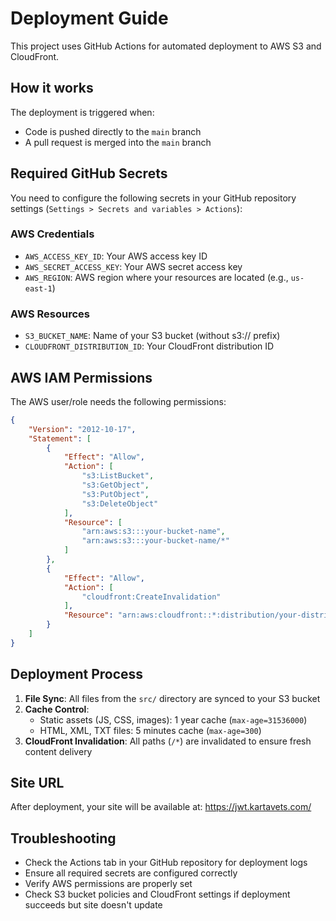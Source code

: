 # Deployment Guide

This project uses GitHub Actions for automated deployment to AWS S3 and CloudFront.

## How it works

The deployment is triggered when:
- Code is pushed directly to the `main` branch
- A pull request is merged into the `main` branch

## Required GitHub Secrets

You need to configure the following secrets in your GitHub repository settings (`Settings > Secrets and variables > Actions`):

### AWS Credentials
- `AWS_ACCESS_KEY_ID`: Your AWS access key ID
- `AWS_SECRET_ACCESS_KEY`: Your AWS secret access key
- `AWS_REGION`: AWS region where your resources are located (e.g., `us-east-1`)

### AWS Resources
- `S3_BUCKET_NAME`: Name of your S3 bucket (without s3:// prefix)
- `CLOUDFRONT_DISTRIBUTION_ID`: Your CloudFront distribution ID

## AWS IAM Permissions

The AWS user/role needs the following permissions:

```json
{
    "Version": "2012-10-17",
    "Statement": [
        {
            "Effect": "Allow",
            "Action": [
                "s3:ListBucket",
                "s3:GetObject",
                "s3:PutObject",
                "s3:DeleteObject"
            ],
            "Resource": [
                "arn:aws:s3:::your-bucket-name",
                "arn:aws:s3:::your-bucket-name/*"
            ]
        },
        {
            "Effect": "Allow",
            "Action": [
                "cloudfront:CreateInvalidation"
            ],
            "Resource": "arn:aws:cloudfront::*:distribution/your-distribution-id"
        }
    ]
}
```

## Deployment Process

1. **File Sync**: All files from the `src/` directory are synced to your S3 bucket
2. **Cache Control**: 
   - Static assets (JS, CSS, images): 1 year cache (`max-age=31536000`)
   - HTML, XML, TXT files: 5 minutes cache (`max-age=300`)
3. **CloudFront Invalidation**: All paths (`/*`) are invalidated to ensure fresh content delivery

## Site URL

After deployment, your site will be available at: https://jwt.kartavets.com/

## Troubleshooting

- Check the Actions tab in your GitHub repository for deployment logs
- Ensure all required secrets are configured correctly
- Verify AWS permissions are properly set
- Check S3 bucket policies and CloudFront settings if deployment succeeds but site doesn't update